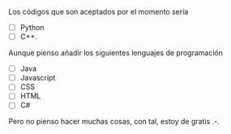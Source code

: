 Los códigos que son aceptados por el momento sería 
- [ ] Python
- [ ] C++.

Aunque pienso añadir los siguientes lenguajes de programación
- [ ] Java
- [ ] Javascript
- [ ] CSS
- [ ] HTML
- [ ] C#

Pero no pienso hacer muchas cosas, con tal, estoy de gratis .-.